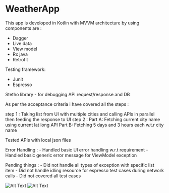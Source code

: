 # WeatherApp

This app is developed in Kotlin with MVVM architecture by using components are :

- Dagger
- Live data
- View model
- Rx java
- Retrofit

Testing framework:

- Junit
- Espresso

Stetho library - for debugging API request/response and DB

As per the acceptance criteria i have covered all the steps :

  step 1 :  Taking list from UI with multiple cities and calling APIs in parallel then feeding the response to UI
  step 2 :  Part A: Fetching current city name using current lat long API
            Part B: Fetching 5 days and 3 hours each w.t.r city name
            
Tested APIs with local json files 

Error Handling :
       - Handled basic UI error handling w.r.t requirement
       - Handled basic generic error message for ViewModel exception

Pending things :
       - Did not handle all types of exception with specific list item
       - Did not handle idling resource for espresso test cases during network calls
       - Did not covered all test cases
       
![Alt Text](https://imgur.com/3rD3i9C.png)
![Alt Text](https://imgur.com/dbxFbWt.png)

